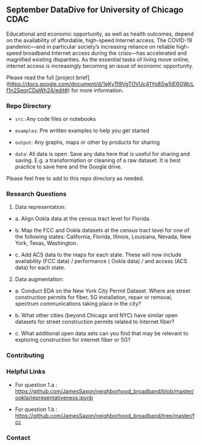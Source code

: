 ## September DataDive for University of Chicago CDAC 

Educational and economic opportunity, as well as health outcomes, depend on the availability of affordable, high-speed Internet access. The COVID-19 pandemic—and in particular society’s increasing reliance on reliable high-speed broadband Internet access during the crisis—has accelerated and magnified existing disparities. As the essential tasks of living move online, internet access is increasingly becoming an issue of economic opportunity.

Please read the full [project brief] (https://docs.google.com/document/d/1eKyTt9VgTOVUc41Yq8Sw5lE6GWcLf1n2SeqrCDaWh24/edit#) for more information. 

### Repo Directory 

- `src`: Any code files or notebooks 

- `examples`: Pre written examples to help you get started 

- `output`: Any graphs, maps or other by products for sharing 

- `data`: All data is open. Save any data here that is useful for sharing and saving. E.g. a transformation or cleaning of a raw dataset. It is best practice to save here and the Google drive. 

Please feel free to add to this repo directory as needed. 

### Research Questions 
1. Data representation: 

- a. Align Ookla data at the census tract level for Florida.  

- b. Map the FCC and Ookla datasets at the census tract level for one of the following states: California, Florida, Illinois, Louisiana, Nevada, New York, Texas, Washington.

- c. Add ACS data to the maps for each state. These will now include availability (FCC data) / performance ( Ookla data) / and access (ACS data) for each state. 

2. Data augmentation:

- a. Conduct EDA on the New York City Permit Dataset. Where are street construction permits for fiber, 5G installation, repair or removal, spectrum communications taking place in the city?

- b. What other cities (beyond Chicago and NYC) have similar open datasets for street construction permits related to Internet fiber?

- c. What additional open data sets can you find that may be relevant to exploring construction for internet fiber or 5G? 

### Contributing 

### Helpful Links 

- For question 1.a : https://github.com/JamesSaxon/neighborhood_broadband/blob/master/ookla/representativeness.ipynb

- For question 1.b : https://github.com/JamesSaxon/neighborhood_broadband/tree/master/fcc

### Contact
 
